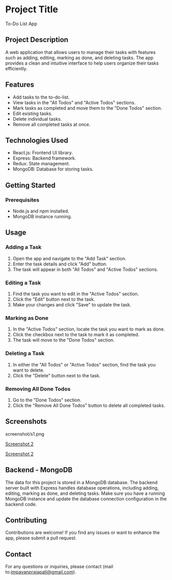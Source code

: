 # Project Title

To-Do List App

## Project Description

A web application that allows users to manage their tasks with features such as adding, editing, marking as done, and deleting tasks. The app provides a clean and intuitive interface to help users organize their tasks efficiently.

## Features

- Add tasks to the to-do-list.
- View tasks in the "All Todos" and "Active Todos" sections.
- Mark tasks as completed and move them to the "Done Todos" section.
- Edit existing tasks.
- Delete individual tasks.
- Remove all completed tasks at once.

## Technologies Used

- React.js: Frontend UI library.
- Express: Backend framework.
- Redux: State management.
- MongoDB: Database for storing tasks.

## Getting Started

### Prerequisites

- Node.js and npm installed.
- MongoDB instance running.

## Usage

### Adding a Task

1. Open the app and navigate to the "Add Task" section.
2. Enter the task details and click "Add" button.
3. The task will appear in both "All Todos" and "Active Todos" sections.

### Editing a Task

1. Find the task you want to edit in the "Active Todos" section.
2. Click the "Edit" button next to the task.
3. Make your changes and click "Save" to update the task.

### Marking as Done

1. In the "Active Todos" section, locate the task you want to mark as done.
2. Click the checkbox next to the task to mark it as completed.
3. The task will move to the "Done Todos" section.

### Deleting a Task

1. In either the "All Todos" or "Active Todos" section, find the task you want to delete.
2. Click the "Delete" button next to the task.

### Removing All Done Todos

1. Go to the "Done Todos" section.
2. Click the "Remove All Done Todos" button to delete all completed tasks.

## Screenshots
screenshot/s1.png

[Screenshot 2](/screenshot/s2.png)

[Screenshot 2](/screenshot/s3.png)


## Backend - MongoDB

The data for this project is stored in a MongoDB database. The backend server built with Express handles database operations, including adding, editing, marking as done, and deleting tasks. Make sure you have a running MongoDB instance and update the database connection configuration in the backend code.

## Contributing

Contributions are welcome! If you find any issues or want to enhance the app, please submit a pull request.

## Contact

For any questions or inquiries, please contact (mail to:impavanprajapati@gmail.com).
